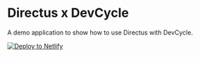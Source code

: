 # Directus x DevCycle

A demo application to show how to use Directus with DevCycle.

[![Deploy to Netlify](https://www.netlify.com/img/deploy/button.svg)](https://app.netlify.com/start/deploy?repository=https://github.com/DevCycleHQ-Sandbox/devcycle-directus)


